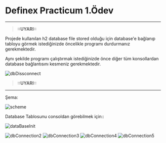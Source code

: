 <h1> Definex Practicum 1.Ödev </h1>



---
> **::UYARI::**

Projede kullanılan h2 database file stored olduğu için database'e bağlanıp
tabloyu görmek istediğinizde öncelikle programı durdurmanız gerekmektedir.

Aynı şekilde programı çalıştırmak istediğinizde önce diğer tüm konsollardan database bağlantısını kesmeniz gerekmektedir.

![dbDissconnect](https://user-images.githubusercontent.com/65484711/213960595-e23a5d3a-01a9-488e-8c79-c9741bb7b2cb.PNG)


> **::UYARI::**
---

Şema:

![scheme](https://user-images.githubusercontent.com/65484711/213964055-8647556e-93bb-4272-92b3-b3ee5820a591.png)

Database Tablosunu consoldan görebilmek için::

![dataBaseInit](https://user-images.githubusercontent.com/65484711/213968170-6b795b1c-81c8-4b54-8966-ee673480c777.PNG)

![dbConnection2](https://user-images.githubusercontent.com/65484711/213968320-944448c9-bb40-4612-8bb6-a6b465c76dea.png)
![dbConnection3](https://user-images.githubusercontent.com/65484711/213968333-6cae0797-7d89-4e79-af50-36ad989cfaf0.png)
![dbConnection4](https://user-images.githubusercontent.com/65484711/213968375-723dafee-3ab1-4f55-a5d6-8903b867889e.png)
![dbConnection5](https://user-images.githubusercontent.com/65484711/213968458-e63da277-b792-4a78-9326-2138a983c2fb.png)
